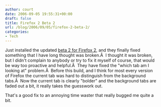 ```yaml
---
author: court
date: 2006-09-05 19:55:31+00:00
draft: false
title: Firefox 2 Beta 2
url: /blog/2006/09/05/firefox-2-beta-2/
categories:
- Tech
---
```


Just installed the updated [beta 2 for Firefox 2](http://www.mozilla.org/projects/bonecho/releases/2.0b2.html), and they finally fixed something that I have long thought was broken.Â  I thought it was broken, but I didn't complain to anybody or try to fix it myself of course, that would be way too proactive and helpful.Â  They have fixed the "which tab am I looking at" problem.Â  Before this build, and I think for most every version of Firefox the current tab was hard to distinguish from the background tabs.Â  Now the current tab is clearly "bolder" and the background tabs are faded out a bit, it really takes the guesswork out.

That's a good fix to an annoying time waster that really bugged me quite a bit.
